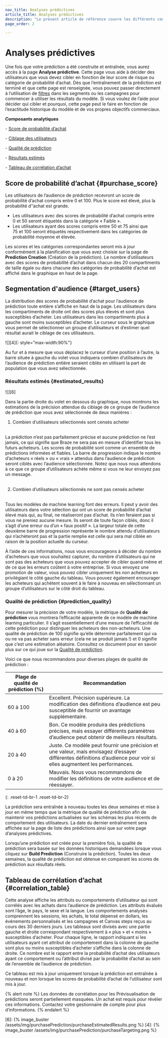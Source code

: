 ```yaml
---
nav_title: Analyses prédictives
article_title: Analyses prédictives
description: "Le présent article de référence couvre les différents composants inclus dans la page d’analyse des achats prédictifs et la manière dont ils peuvent être utilisés pour prendre des décisions pertinentes et motivées."
page_order: 2

---
```


# Analyses prédictives

Une fois que votre prédiction a été construite et entraînée, vous aurez accès à la page **Analyse prédictive**. Cette page vous aide à décider des utilisateurs que vous devez cibler en fonction de leur score de risque ou catégorie de probabilité d’achat. Dès que l’entraînement de la prédiction est terminé et que cette page est renseignée, vous pouvez passer directement à l’utilisation de [filtres]({{site.baseurl}}/user_guide/predictive_suite/predictive_churn/messaging_users/#filters) dans les segments ou les campagnes pour commencer à utiliser les résultats du modèle. Si vous voulez de l’aide pour décider qui cibler et pourquoi, cette page peut le faire en fonction de l’exactitude historique du modèle et de vos propres objectifs commerciaux. 

**Composants analytiques**<br>

&#45; [Score de probabilité d’achat](#purchase_score)<br>

&#45; [Ciblage des utilisateurs](#target_users)<br>

&#45; [Qualité de prédiction](#prediction_quality)<br>

&#45; [Résultats estimés](#estimated_results)<br>

&#45; [Tableau de corrélation d’achat](#correlation_table)

## Score de probabilité d’achat {#purchase_score}

Les utilisateurs de l’audience de prédiction recevront un score de probabilité d’achat compris entre 0 et 100. Plus le score est élevé, plus la probabilité d’’achat est grande.

- Les utilisateurs avec des scores de probabilité d’achat compris entre 0 et 50 seront étiquetés dans la catégorie « Faible ». 
- Les utilisateurs ayant des scores compris entre 50 et 75 ainsi que 75 et 100 seront étiquetés respectivement dans les catégories de probabilité moyenne et élevée. 

Les scores et les catégories correspondantes seront mis à jour conformément à la planification que vous avez choisie sur la page de **Prediction Creation** (Création de la prédiction). Le nombre d’utilisateurs avec des scores de probabilité d’achat dans chacun des 20 compartiments de taille égale ou dans chacune des catégories de probabilité d’achat est affiché dans le graphique en haut de la page.

## Segmentation d'audience {#target_users}

La distribution des scores de probabilité d’achat pour l’audience de prédiction toute entière s’affiche en haut de la page. Les utilisateurs dans les compartiments de droite ont des scores plus élevés et sont plus susceptibles d’acheter. Les utilisateurs dans les compartiments plus à gauche sont moins susceptibles d’acheter. Le curseur sous le graphique vous permet de sélectionner un groupe d’utilisateurs et d’estimer quel résultat aurait le ciblage de ces utilisateurs.

![][4]{: style="max-width:90%"} 

Au fur et à mesure que vous déplacez le curseur d’une position à l’autre, la barre située à gauche du volet vous indiquera combien d’utilisateurs de l’audience de prédiction entière seraient ciblés en utilisant la part de population que vous avez sélectionnée.

### Résultats estimés {#estimated_results}

![][6]

Dans la partie droite du volet en dessous du graphique, nous montrons les estimations de la précision attendue du ciblage de ce groupe de l’audience de prédiction que vous avez sélectionnée de deux manières :

1. Combien d’utilisateurs sélectionnés sont censés acheter<br>
<br>
 La prédiction n’est pas parfaitement précise et aucune prédiction ne l’est jamais, ce qui signifie que Braze ne sera pas en mesure d’identifier tous les futurs acheteurs. Les scores de probabilité sont comme un ensemble de prédictions informées et fiables. La barre de progression indique le nombre d’acheteurs « réels » ou « vrais » attendus dans l’audience de prédiction seront ciblés avec l’audience sélectionnée. Notez que nous nous attendons à ce que ce groupe d’utilisateurs achète même si vous ne leur envoyez pas un message. <br>
<br>


2. Combien d’utilisateurs sélectionnés ne sont pas censés acheter<br>
<br>
Tous les modèles de machine learning font des erreurs. Il peut y avoir des utilisateurs dans votre sélection qui ont un score de probabilité d’achat élevé mais qui, au final, ne réaliseront pas d’achat. Ils n’en feraient pas si vous ne preniez aucune mesure. Ils seront de toute façon ciblés, donc il s’agit d’une erreur ou d’un « faux positif ». La largeur totale de cette deuxième barre de progression représente le nombre attendu d’utilisateurs qui n’achèteront pas et la partie remplie est celle qui sera mal ciblée en raison de la position actuelle du curseur.

À l’aide de ces informations, nous vous encourageons à décider du nombre d’acheteurs que vous souhaitez capturer, du nombre d’utilisateurs qui ne sont pas des acheteurs que vous pouvez accepter de cibler quand même et de ce que les erreurs coûtent à votre entreprise. Si vous envoyez une promotion de valeur, vous pouvez cibler uniquement les non acheteurs en privilégiant le côté gauche du tableau. Vous pouvez également encourager les acheteurs qui achètent souvent à le faire à nouveau en sélectionnant un groupe d’utilisateurs sur le côté droit du tableau.

### Qualité de prédiction {#prediction_quality}

Pour mesurer la précision de votre modèle, la métrique de **Qualité de prédiction** vous montrera l’efficacité apparente de ce modèle de machine learning particulier. Il s’agit essentiellement d’une mesure de l’efficacité de cette prédiction pour distinguer les acheteurs des non-acheteurs. Une qualité de prédiction de 100 signifie qu’elle détermine parfaitement qui va ou ne va pas acheter sans erreur (cela ne se produit jamais !) et 0 signifie que c’est une estimation aléatoire. Consultez ce document pour en savoir plus sur ce qui joue sur la [Qualité de prédiction]({{site.baseurl}}/user_guide/predictive_suite/predictive_churn/prediction_analytics/prediction_quality/).

Voici ce que nous recommandons pour diverses plages de qualité de prédiction :

| Plage de qualité de prédiction (%) | Recommandation |
| ---------------------- | -------------- |
| 60 à 100 | Excellent. Précision supérieure. La modification des définitions d’audience est peu susceptible de fournir un avantage supplémentaire. |
| 40 à 60 | Bon. Ce modèle produira des prédictions précises, mais essayer différents paramètres d’audience peut obtenir de meilleurs résultats. |
| 20 à 40| Juste. Ce modèle peut fournir une précision et une valeur, mais envisagez d’essayer différentes définitions d’audience pour voir si elles augmentent les performances. |
| 0 à 20 | Mauvais. Nous vous recommandons de modifier les définitions de votre audience et de réessayer. |
{: .reset-td-br-1 .reset-td-br-2}

La prédiction sera entraînée à nouveau toutes les deux semaines et mise à jour en même temps que la métrique de qualité de prédiction afin de maintenir vos prédictions actualisées sur les schémas les plus récents de comportement des utilisateurs. La date du dernier entraînement sera affichée sur la page de liste des prédictions ainsi que sur votre page d’analyses prédictives. 

Lorsqu’une prédiction est créée pour la première fois, la qualité de prédiction sera basée sur les données historiques demandées lorsque vous cliquez sur **Build Prediction** (Construire la prédiction). Toutes les deux semaines, la qualité de prédiction est obtenue en comparant les scores de prédiction aux résultats réels.

## Tableau de corrélation d’achat {#correlation_table}

Cette analyse affiche les attributs ou comportements d’utilisateur qui sont corrélés avec les achats dans l’audience de prédiction. Les attributs évalués sont l’âge, le pays, le sexe et la langue. Les comportements analysés comprennent les sessions, les achats, le total dépensé en dollars, les événements personnalisés et les campagnes et Canvas steps reçus au cours des 30 derniers jours. Les tableaux sont divisés avec une partie gauche et droite correspondant respectivement à « plus » et « moins » susceptibles d’acheter. Pour chaque ligne, le rapport indiquant si les utilisateurs ayant cet attribut de comportement dans la colonne de gauche sont plus ou moins susceptibles d’acheter s’affiche dans la colonne de droite. Ce nombre est le rapport entre la probabilité d’achat des utilisateurs ayant ce comportement ou l’attribut divisé par la probabilité d’achat au sein de l’ensemble de l’audience de prédiction.

Ce tableau est mis à jour uniquement lorsque la prédiction est entraînée à nouveau et non lorsque les scores de probabilité d’achat de l’utilisateur sont mis à jour.

{% alert note %}
Les données de corrélation pour les Prévisualisation de prédictions seront partiellement masquées. Un achat est requis pour révéler ces informations. Contactez votre gestionnaire de compte pour plus d’informations.
{% endalert %}

[6]: {% image_buster /assets/img/purchasePrediction/purchaseEstimatedResults.png %}
[4]: {% image_buster /assets/img/purchasePrediction/purchaseTargeting.png %}